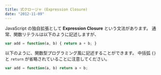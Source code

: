 ```yaml
---
title: 式クロージャ (Expression Closure)
date: "2012-11-09"
---
```


JavaScript の独自拡張として **Expression Closure** という文法があります。
通常、関数リテラルは以下のように記述しますが、

```javascript
var add = function(a, b) { return a + b; }
```

以下のように、関数型プログラミング風に記述することができます。
中括弧 `{}` と `return` が省略されていることに注意してください。

```javascript
var add = function(a, b) return a + b;
```

